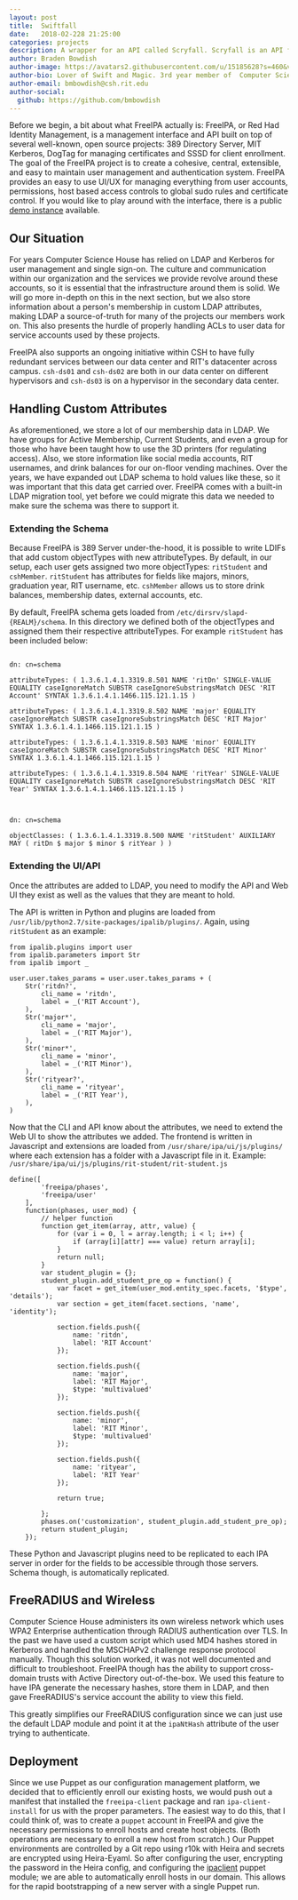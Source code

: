 ```yaml
---
layout: post
title:  Swiftfall
date:   2018-02-228 21:25:00
categories: projects
description: A wrapper for an API called Scryfall. Scryfall is an API for those who wish to develop an application or service about Magic the Gathering. Swiftfall is written in Swift and when it is called gives the user/developer a struct of a requested type that describes information about the card. 
author: Braden Bowdish
author-image: https://avatars2.githubusercontent.com/u/15185628?s=460&v=4
author-bio: Lover of Swift and Magic. 3rd year member of  Computer Science House
author-email: bmbowdish@csh.rit.edu
author-social:
  github: https://github.com/bmbowdish
---
```


Before we begin, a bit about what FreeIPA actually is: FreeIPA, or Red Had Identity Management, is a management interface and API built on top of several well-known, open source projects: 389 Directory Server, MIT Kerberos, DogTag for managing certificates and SSSD for client enrollment. The goal of the FreeIPA project is to create a cohesive, central, extensible, and easy to maintain user management and authentication system. FreeIPA provides an easy to use UI/UX for managing everything from user accounts, permissions, host based access controls to global sudo rules and certificate control. If you would like to play around with the interface, there is a public [demo instance](https://www.freeipa.org/page/Demo) available.

## Our Situation
For years Computer Science House has relied on LDAP and Kerberos for user management and single sign-on. The culture and communication within our organization and the services we provide revolve around these accounts, so it is essential that the infrastructure around them is solid. We will go more in-depth on this in the next section, but we also store information about a person's membership in custom LDAP attributes, making LDAP a source-of-truth for many of the projects our members work on. This also presents the hurdle of properly handling ACLs to user data for service accounts used by these projects. 


FreeIPA also supports an ongoing initiative within CSH to have fully redundant services between our data center and RIT's datacenter across campus. `csh-ds01` and `csh-ds02` are both in our data center on different hypervisors and `csh-ds03` is on a hypervisor in the secondary data center.



## Handling Custom Attributes

As aforementioned, we store a lot of our membership data in LDAP. We have groups for Active Membership, Current Students, and even a group for those who have been taught how to use the 3D printers (for regulating access). Also, we store information like social media accounts, RIT usernames, and drink balances for our on-floor vending machines. Over the years, we have expanded out LDAP schema to hold values like these, so it was important that this data get carried over. FreeIPA comes with a built-in LDAP migration tool, yet before we could migrate this data we needed to make sure the schema was there to support it. 



### Extending the Schema

Because FreeIPA is 389 Server under-the-hood, it is possible to write LDIFs that add custom objectTypes with new attributeTypes. By default, in our setup, each user gets assigned two more objectTypes: `ritStudent` and `cshMember`. `ritStudent` has attributes for fields like majors, minors, graduation year, RIT username, etc. `cshMember` allows us to store drink balances, membership dates, external accounts, etc.



By default, FreeIPA schema gets loaded from `/etc/dirsrv/slapd-{REALM}/schema`. In this directory we defined both of the objectTypes and assigned them their respective attributeTypes. For example `ritStudent` has been included below:



```

dn: cn=schema

attributeTypes: ( 1.3.6.1.4.1.3319.8.501 NAME 'ritDn' SINGLE-VALUE EQUALITY caseIgnoreMatch SUBSTR caseIgnoreSubstringsMatch DESC 'RIT Account' SYNTAX 1.3.6.1.4.1.1466.115.121.1.15 )

attributeTypes: ( 1.3.6.1.4.1.3319.8.502 NAME 'major' EQUALITY caseIgnoreMatch SUBSTR caseIgnoreSubstringsMatch DESC 'RIT Major' SYNTAX 1.3.6.1.4.1.1466.115.121.1.15 )

attributeTypes: ( 1.3.6.1.4.1.3319.8.503 NAME 'minor' EQUALITY caseIgnoreMatch SUBSTR caseIgnoreSubstringsMatch DESC 'RIT Minor' SYNTAX 1.3.6.1.4.1.1466.115.121.1.15 )

attributeTypes: ( 1.3.6.1.4.1.3319.8.504 NAME 'ritYear' SINGLE-VALUE EQUALITY caseIgnoreMatch SUBSTR caseIgnoreSubstringsMatch DESC 'RIT Year' SYNTAX 1.3.6.1.4.1.1466.115.121.1.15 )



dn: cn=schema

objectClasses: ( 1.3.6.1.4.1.3319.8.500 NAME 'ritStudent' AUXILIARY MAY ( ritDn $ major $ minor $ ritYear ) )

```



### Extending the UI/API

Once the attributes are added to LDAP, you need to modify the API and Web UI they exist as well as the values that they are meant to hold.



The API is written in Python and plugins are loaded from `/usr/lib/python2.7/site-packages/ipalib/plugins/`. Again, using `ritStudent` as an example:



```
from ipalib.plugins import user
from ipalib.parameters import Str
from ipalib import _

user.user.takes_params = user.user.takes_params + (
    Str('ritdn?',
        cli_name = 'ritdn',
        label = _('RIT Account'),
    ),
    Str('major*',
        cli_name = 'major',
        label = _('RIT Major'),
    ),
    Str('minor*',
        cli_name = 'minor',
        label = _('RIT Minor'),
    ),
    Str('rityear?',
        cli_name = 'rityear',
        label = _('RIT Year'),
    ),
)
```

Now that the CLI and API know about the attributes, we need to extend the Web UI to show the attributes we added. The frontend is written in Javascript and extensions are loaded from `/usr/share/ipa/ui/js/plugins/` where each extension has a folder with a Javascript file in it. Example: `/usr/share/ipa/ui/js/plugins/rit-student/rit-student.js`



```
define([
        'freeipa/phases',
        'freeipa/user'
    ],
    function(phases, user_mod) {
        // helper function
        function get_item(array, attr, value) {
            for (var i = 0, l = array.length; i < l; i++) {
                if (array[i][attr] === value) return array[i];
            }
            return null;
        }
        var student_plugin = {};
        student_plugin.add_student_pre_op = function() {
            var facet = get_item(user_mod.entity_spec.facets, '$type', 'details');
            var section = get_item(facet.sections, 'name', 'identity');

            section.fields.push({
                name: 'ritdn',
                label: 'RIT Account'
            });

            section.fields.push({
                name: 'major',
                label: 'RIT Major',
                $type: 'multivalued'
            });

            section.fields.push({
                name: 'minor',
                label: 'RIT Minor',
                $type: 'multivalued'
            });

            section.fields.push({
                name: 'rityear',
                label: 'RIT Year'
            });

            return true;

        };
        phases.on('customization', student_plugin.add_student_pre_op);
        return student_plugin;
    });
```



These Python and Javascript plugins need to be replicated to each IPA server in order for the fields to be accessible through those servers. Schema though, is automatically replicated.



## FreeRADIUS and Wireless

Computer Science House administers its own wireless network which uses WPA2 Enterprise authentication through RADIUS authentication over TLS. In the past we have used a custom script which used MD4 hashes stored  in Kerberos and handled the MSCHAPv2 challenge response protocol manually. Though this solution worked, it was not well documented and difficult to troubleshoot. FreeIPA though has the ability to support cross-domain trusts with Active Directory out-of-the-box. We used this feature to have IPA generate the necessary hashes, store them in LDAP, and then gave FreeRADIUS's service account the ability to view this field. 



This greatly simplifies our FreeRADIUS configuration since we can just use the default LDAP module and point it at the `ipaNtHash` attribute of the user trying to authenticate.



## Deployment

Since we use Puppet as our configuration management platform, we decided that to efficiently enroll our existing hosts, we would push out a manifest that installed the `freeipa-client` package and ran `ipa-client-install` for us with the proper parameters. The easiest way to do this, that I could think of, was to create a `puppet` account in FreeIPA and give the necessary permissions to enroll hosts and create host objects. (Both operations are necessary to enroll a new host from scratch.) Our Puppet environments are controlled by a Git repo using r10k with Heira and secrets are encrypted using Heira-Eyaml. So after configuring the user, encrypting the password in the Heira config, and configuring the [ipaclient](https://forge.puppet.com/joshuabaird/ipaclient) puppet module; we are able to automatically enroll hosts in our domain. This allows for the rapid bootstrapping of a new server with a single Puppet run.
